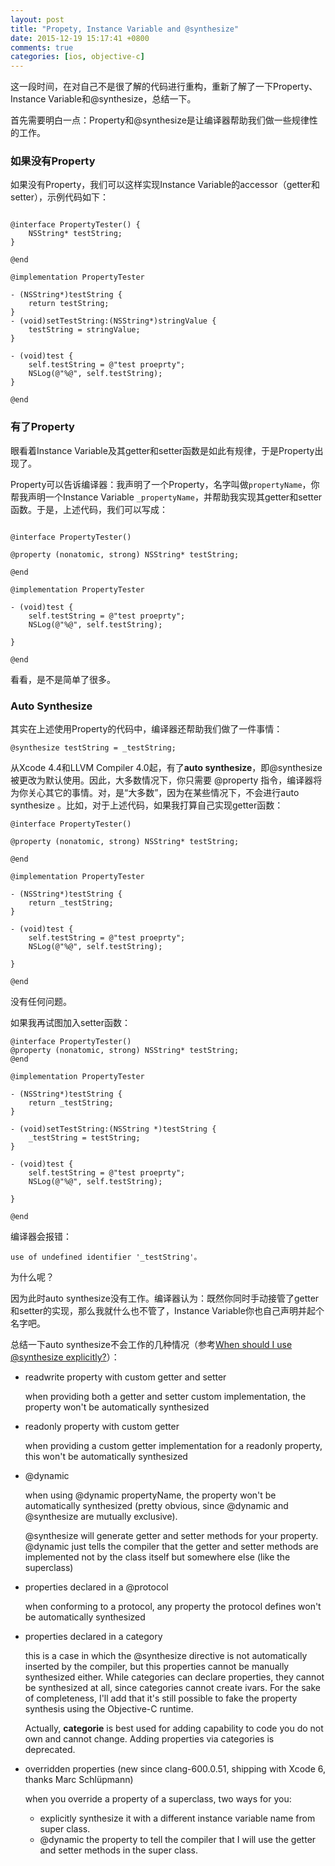 ```yaml
---
layout: post
title: "Propety, Instance Variable and @synthesize"
date: 2015-12-19 15:17:41 +0800
comments: true
categories: [ios, objective-c]
---
```


这一段时间，在对自己不是很了解的代码进行重构，重新了解了一下Property、Instance Variable和@synthesize，总结一下。

首先需要明白一点：Property和@synthesize是让编译器帮助我们做一些规律性的工作。

### 如果没有Property
如果没有Property，我们可以这样实现Instance Variable的accessor（getter和setter），示例代码如下：

<!-- more -->

```objc

@interface PropertyTester() {
    NSString* testString;
}

@end

@implementation PropertyTester

- (NSString*)testString {
    return testString;
}
- (void)setTestString:(NSString*)stringValue {
    testString = stringValue;
}

- (void)test {
    self.testString = @"test proeprty";
    NSLog(@"%@", self.testString); 
}

@end

```

### 有了Property
眼看着Instance Variable及其getter和setter函数是如此有规律，于是Property出现了。

Property可以告诉编译器：我声明了一个Property，名字叫做`propertyName`，你帮我声明一个Instance Variable `_propertyName`，并帮助我实现其getter和setter函数。于是，上述代码，我们可以写成：

```objc

@interface PropertyTester()

@property (nonatomic, strong) NSString* testString;

@end

@implementation PropertyTester

- (void)test {
    self.testString = @"test proeprty";
    NSLog(@"%@", self.testString);
    
}

@end

```

看看，是不是简单了很多。

### Auto Synthesize

其实在上述使用Property的代码中，编译器还帮助我们做了一件事情：

```objc
@synthesize testString = _testString;
```

从Xcode 4.4和LLVM Compiler 4.0起，有了**auto synthesize**，即@synthesize被更改为默认使用。因此，大多数情况下，你只需要 @property 指令，编译器将为你关心其它的事情。对，是“大多数”，因为在某些情况下，不会进行auto synthesize 。比如，对于上述代码，如果我打算自己实现getter函数：

```objc
@interface PropertyTester()

@property (nonatomic, strong) NSString* testString;

@end

@implementation PropertyTester

- (NSString*)testString {
    return _testString;
}

- (void)test {
    self.testString = @"test proeprty";
    NSLog(@"%@", self.testString);
    
}

@end
```

没有任何问题。

如果我再试图加入setter函数：

```objc
@interface PropertyTester()
@property (nonatomic, strong) NSString* testString;
@end

@implementation PropertyTester

- (NSString*)testString {
    return _testString;
}

- (void)setTestString:(NSString *)testString {
    _testString = testString;
}

- (void)test {
    self.testString = @"test proeprty";
    NSLog(@"%@", self.testString);
    
}

@end
```

编译器会报错：

```
use of undefined identifier '_testString'。
```

为什么呢？

因为此时auto synthesize没有工作。编译器认为：既然你同时手动接管了getter和setter的实现，那么我就什么也不管了，Instance Variable你也自己声明并起个名字吧。

总结一下auto synthesize不会工作的几种情况（参考[When should I use @synthesize explicitly?](http://stackoverflow.com/questions/19784454/when-should-i-use-synthesize-explicitly)）：

* readwrite property with custom getter and setter

    when providing both a getter and setter custom implementation, the property won't be automatically synthesized

* readonly property with custom getter

    when providing a custom getter implementation for a readonly property, this won't be automatically synthesized

* @dynamic

    when using @dynamic propertyName, the property won't be automatically synthesized (pretty obvious, since @dynamic and @synthesize are mutually exclusive).
    
    @synthesize will generate getter and setter methods for your property. @dynamic just tells the compiler that the getter and setter methods are implemented not by the class itself but somewhere else (like the superclass)

* properties declared in a @protocol

    when conforming to a protocol, any property the protocol defines won't be automatically synthesized

* properties declared in a category

    this is a case in which the @synthesize directive is not automatically inserted by the compiler, but this properties cannot be manually synthesized either. While categories can declare properties, they cannot be synthesized at all, since categories cannot create ivars. For the sake of completeness, I'll add that it's still possible to fake the property synthesis using the Objective-C runtime.
    
    Actually, **categorie** is best used for adding capability to code you do not own and cannot change. Adding properties via categories is deprecated.

* overridden properties (new since clang-600.0.51, shipping with Xcode 6, thanks Marc Schlüpmann)

    when you override a property of a superclass, two ways for you:
    * explicitly synthesize it with a different instance variable name from super class.
    * @dynamic the property to tell the compiler that I will use the getter and setter methods in the super class.

